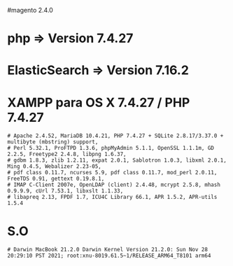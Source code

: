 #magento 2.4.0
# php  =>  Version 7.4.27
# ElasticSearch  =>  Version 7.16.2

# XAMPP para OS X 7.4.27 / PHP 7.4.27    
    # Apache 2.4.52, MariaDB 10.4.21, PHP 7.4.27 + SQLite 2.8.17/3.37.0 + multibyte (mbstring) support, 
    # Perl 5.32.1, ProFTPD 1.3.6, phpMyAdmin 5.1.1, OpenSSL 1.1.1m, GD 2.2.5, Freetype2 2.4.8, libpng 1.6.37, 
    # gdbm 1.8.3, zlib 1.2.11, expat 2.0.1, Sablotron 1.0.3, libxml 2.0.1, Ming 0.4.5, Webalizer 2.23-05, 
    # pdf class 0.11.7, ncurses 5.9, pdf class 0.11.7, mod_perl 2.0.11, FreeTDS 0.91, gettext 0.19.8.1, 
    # IMAP C-Client 2007e, OpenLDAP (client) 2.4.48, mcrypt 2.5.8, mhash 0.9.9.9, cUrl 7.53.1, libxslt 1.1.33, 
    # libapreq 2.13, FPDF 1.7, ICU4C Library 66.1, APR 1.5.2, APR-utils 1.5.4 

# S.O 
    # Darwin MacBook 21.2.0 Darwin Kernel Version 21.2.0: Sun Nov 28 20:29:10 PST 2021; root:xnu-8019.61.5~1/RELEASE_ARM64_T8101 arm64